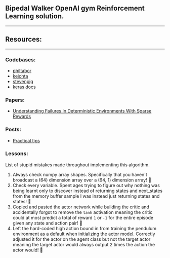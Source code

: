 ## Bipedal Walker OpenAI gym Reinforcement Learning solution.

___


## Resources:
___

### Codebases:
- [philtabor](https://github.com/philtabor/Youtube-Code-Repository/blob/master/ReinforcementLearning/PolicyGradient/DDPG/tensorflow/walker2d/ddpg_orig_tf.py)
- [keiohta](https://github.com/keiohta/tf2rl/blob/master/tf2rl/algos/ddpg.py)
- [stevenpjg](https://github.com/stevenpjg/ddpg-aigym/issues/7)
- [keras docs](https://keras.io/examples/rl/ddpg_pendulum/)

### Papers:
- [Understanding Failures In Deterministic Environments With Sparse Rewards](https://arxiv.org/pdf/1911.11679.pdf)

### Posts:
- [Practical tips](https://www.reddit.com/r/reinforcementlearning/comments/7s8px9/deep_reinforcement_learning_practical_tips/)


### Lessons:

List of stupid mistakes made throughout implementing this algorithm.

1. Always check numpy array shapes. Specifically that you haven't broadcast a (64) dimension array over a (64, 1) dimension array! 🤦
2. Check every variable. Spent ages trying to figure out why nothing was being learnt only to discover instead of returning states and next_states from the memory buffer sample I was instead just returning states and states! 🤦
3. Copied and pasted the actor network while building the critic and accidentally forgot to remove the `tanh` activation meaning the critic could at most predict a total of reward `1` or `-1` for the entire episode given any state and action pair! 🤦
4. Left the hard-coded high action bound in from training the pendulum environment as a default when initializing the actor model. Correctly adjusted it for the actor on the agent class but not the target actor meaning the target actor would always output 2 times the action the actor would! 🤦
